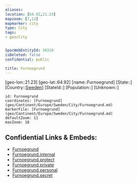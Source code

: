 ```yaml
---
aliases: 
location: [64.92,21.23]
mapzoom: [7,12] 
mapmarker: city 
type: City
tags:
- geo/City


SpocWebEntityId: 30310
isDeleted: false
confidential: public

title: Furnoegrund
---
```

[geo-lon::21.23]
[geo-lat::64.92]
[name::Furnoegrund]
[State::]
[Country::[Sweden](geo/Continent/Europe/Sweden.md)]
[StateId::]
[Population::]
[Unknown::]


```leaflet
id: Furnoegrund
coordinates: [Furnoegrund](geo/Continent/Europe/Sweden/City/Furnoegrund.md)
markerFile: [Furnoegrund](geo/Continent/Europe/Sweden/City/Furnoegrund.md)
defaultZoom: 11 
maxZoom: 18
```


## Confidential Links & Embeds: 
- [Furnoegrund](../../../../../../_public/geo/Continent/Europe/Sweden/City/Furnoegrund.md) 
- [Furnoegrund.internal](../../../../../../_internal/geo/Continent/Europe/Sweden/City/Furnoegrund.internal.md) 
- [Furnoegrund.protect](../../../../../../_protect/geo/Continent/Europe/Sweden/City/Furnoegrund.protect.md) 
- [Furnoegrund.private](../../../../../../_private/geo/Continent/Europe/Sweden/City/Furnoegrund.private.md) 
- [Furnoegrund.personal](../../../../../../_personal/geo/Continent/Europe/Sweden/City/Furnoegrund.personal.md) 
- [Furnoegrund.secret](../../../../../../_secret/geo/Continent/Europe/Sweden/City/Furnoegrund.secret.md) 
